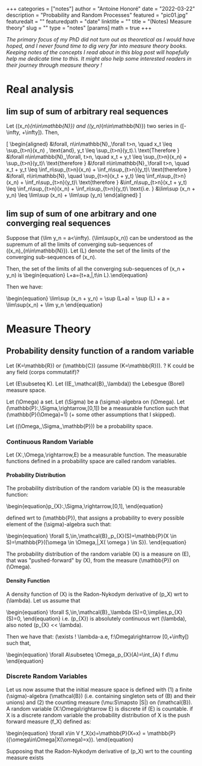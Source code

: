 +++
categories = ["notes"]
author = "Antoine Honoré"
date = "2022-03-22"
description = "Probability and Random Processes"
featured = "pic01.jpg"
featuredalt = ""
featuredpath = "date"
linktitle = ""
title = "(Notes) Measure theory"
slug = ""
type = "notes"
[params]
  math = true
+++

*The primary focus of my PhD did not turn out as theoretical as I would have hoped, and I never found time to dig very far into measure theory books. Keeping notes of the concepts I read about in this blog post will hopefully help me dedicate time to this. It might also help some interested readers in their journey through measure theory !*

# Real analysis

## lim sup of sum of arbitrary real sequences

Let \((x_n)_{n\in\mathbb{N}}\) and  \((y_n)_{n\in\mathbb{N}}\) two series in \([-\infty, +\infty]\).
Then,

\[
\begin{aligned}
&\forall\, n\in\mathbb{N},\,\forall t>n, \quad x_t \leq \sup_{t>n}(x_n) \, \text{and}\, y_t \leq \sup_{t>n}(y_t).\\
\text{Therefore } &\forall n\in\mathbb{N},\,\forall\, t>n, \quad x_t + y_t \leq \sup_{t>n}(x_n) +  \sup_{t>n}(y_t)\\
\text{therefore } &\forall n\in\mathbb{N},\,\forall t>n, \quad x_t + y_t \leq \inf_n\sup_{t>n}(x_n) +  \inf_n\sup_{t>n}(y_t)\\
\text{therefore } &\forall\, n\in\mathbb{N}, \quad  \sup_{t>n}(x_t + y_t) \leq \inf_n\sup_{t>n}(x_n) +  \inf_n\sup_{t>n}(y_t)\\
\text{therefore } &\inf_n\sup_{t>n}(x_t + y_t) \leq \inf_n\sup_{t>n}(x_n) +  \inf_n\sup_{t>n}(y_t)\\
\text{i.e. } &\lim\sup (x_n + y_n) \leq \lim\sup (x_n) +  \lim\sup (y_n)
\end{aligned}
\]

## lim sup of sum of one arbitrary and one converging real sequences
Suppose that \(\lim y_n = a<\infty\).
\(\lim\sup(x_n)\) can be understood as the supremum of all the limits of converging sub-sequences of \((x_n)_{n\in\mathbb{N}}\).
Let \(L\) denote the set of the limits of the converging sub-sequences of \(x_n\).

Then, the set of the limits of all the converging sub-sequences of \(x_n + y_n\) is 
\begin{equation} L+a=\{t+a\,|\,t\in L\}.\end{equation}

Then we have:

\begin{equation}
\lim\sup (x_n + y_n) = \sup (L+a) = \sup (L) + a = \lim\sup(x_n) + \lim y_n
\end{equation}


# Measure Theory
## Probability density function of a random variable

Let \(K=\mathbb{R}\) or \(\mathbb{C}\) (assume \(K=\mathbb{R}\)). ? K could be any field (corps commutatif)?

Let \(E\subseteq K\). Let \((E,\,\mathcal{B},\,\lambda)\) the Lebesgue (Borel) measure space.

Let \(\Omega\) a set. Let \(\Sigma\) be a \(\sigma\)-algebra on \(\Omega\). Let \(\mathbb{P}:\,\Sigma\,\rightarrow\,[0,1]\) be a measurable function such that \(\mathbb{P}(\Omega)=1\) (+ some other assumptions that I skipped).

Let \((\Omega,\,\Sigma,\,\mathbb{P})\) be a probability space.

### Continuous Random Variable

Let \(X:\,\Omega\,\rightarrow\,E\) be a measurable function. The measurable functions defined in a probability space are called random variables.

#### Probability Distribution

The probability distribution of the random variable \(X\) is the measurable function: 

\begin{equation}p_{X}:\,\Sigma\,\rightarrow\,[0,1], \end{equation}

defined wrt to \(\mathbb{P}\), that assigns a probability to every possible element of the \(\sigma\)-algebra such that: 

\begin{equation} \forall S\,\in\,\mathcal{B},\,p_{X}(S)=\mathbb{P}(X \in S)=\mathbb{P}(\{\omega \in \Omega\,|\,X( \omega ) \in S\}). \end{equation} 

The probability distribution of the random variable \(X\) is a measure on \(E\), that was "pushed-forward" by \(X\), from the measure \(\mathbb{P}\) on \(\Omega\).

#### Density Function

A density function of \(X\) is the Radon-Nykodym derivative of \(p_X\) wrt to \(\lambda\). Let us assume that 

\begin{equation} \forall S\,\in\,\mathcal{B},\,\lambda (S)=0\,\implies\,p_{X}(S)=0, \end{equation} i.e. \(p_{X}\) is absolutely continuous wrt \(\lambda\), also noted \(p_{X} << \lambda\). 

Then we have that: \(\exists ! \lambda-a.e\, f:\Omega\rightarrow [0,+\infty[\) such that,

\begin{equation}  \forall A\subseteq \Omega,\,p_{X}(A)=\int_{A} f d\mu \end{equation} 

### Discrete Random Variables
Let us now assume that the initial measure space is defined with (1) a finite \(\sigma\)-algebra \(\mathcal{B}\) (i.e. containing singleton sets of \(B\) and their unions) and (2) the counting measure \(\mu:S\mapsto |S|\) on \(\mathcal{B}\).
A random variable \(X:\Omega\rightarrow E\) is discrete iif \(E\) is countable.
if X is a discrete random variable the probability distribution of X is the push forward measure \(f_X\) defined as:

\begin{equation} \forall x\in V f_X(x)=\mathbb{P}(X=x) = \mathbb{P}(\{\omega\in\Omega|X(\omega)=x\}). \end{equation}

Supposing that the Radon-Nykodym derivative of \(p_X\) wrt to the counting measure exists
